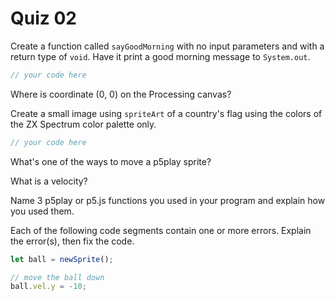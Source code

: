 # Quiz 02

Create a function called `sayGoodMorning` with no input parameters and with a return type of `void`. Have it print a good morning message to `System.out`.

```java
// your code here
```

Where is coordinate (0, 0) on the Processing canvas?

Create a small image using `spriteArt` of a country's flag using the colors of the ZX Spectrum color palette only.

```java
// your code here
```

What's one of the ways to move a p5play sprite?

What is a velocity?

Name 3 p5play or p5.js functions you used in your program and explain how you used them.

Each of the following code segments contain one or more errors. Explain the error(s), then fix the code.

```js
let ball = newSprite();
```

```js
// move the ball down
ball.vel.y = -10;
```
